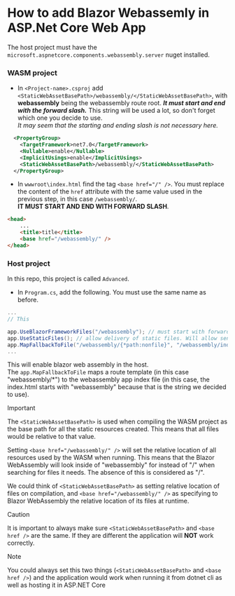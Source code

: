 # How to add Blazor Webassemly in ASP.Net Core Web App

The host project must have the `microsoft.aspnetcore.components.webassembly.server` nuget installed.

### WASM project

- In `<Project-name>.csproj` add `<StaticWebAssetBasePath>/webassembly/</StaticWebAssetBasePath>`, with **webassembly** being 
the webassembly route root. ***It must start and end with the forward slash.*** This string will be used a 
lot, so don't forget which one you decide to use.  
_It may seem that the starting and ending slash is not necessary here._

```xml
  <PropertyGroup>
    <TargetFramework>net7.0</TargetFramework>
    <Nullable>enable</Nullable>
    <ImplicitUsings>enable</ImplicitUsings>
    <StaticWebAssetBasePath>/webassembly/</StaticWebAssetBasePath>
  </PropertyGroup>
``` 

- In `wwwroot\index.html` find the tag `<base href="/" />`. You must replace the content of the `href` attribute with the same value used in the previous step, in this case `/webassembly/`.  
**IT MUST START AND END WITH FORWARD SLASH**.
```html
<head>
    ...
    <title>title</title>
    <base href="/webassembly/" />
</head>
```

### Host project

In this repo, this project is called `Advanced`.

- In `Program.cs`, add the following. You must use the same name as before.  
```csharp
...
// This

app.UseBlazorFrameworkFiles("/webassembly"); // must start with forward slash, but seems it doesn't require the ending one
app.UseStaticFiles(); // allow delivery of static files. Will allow sending the necesary files for wasm
app.MapFallbackToFile("/webassembly/{*path:nonfile}", "/webassembly/index.html"); 
...
```
This will enable blazor web assembly in the host.  
The `app.MapFallbackToFile` maps a route template (in this case "webassembly/*") to the webassembly app index file (in this case, the index.html starts with "webassembly" because that is the string we decided to use).

> [!IMPORTANT]
> The `<StaticWebAssetBasePath>` is used when compiling the WASM project as the base path for all the static resources created. This means that all files would be relative to that value.  
>
> Setting `<base href="/webassembly/" />` will set the relative location of all resources used by the WASM when running. This means that the Blazor WebAssembly will look inside of "webassembly" for instead of "/" when searching for files it needs. The absence of this is considered as "/".
>
> We could think of `<StaticWebAssetBasePath>` as setting relative location of files on compilation, and `<base href="/webassembly/" />` as specifying to Blazor WebAssembly the relative location of its files at runtime. 

> [!CAUTION]
> It is important to always make sure `<StaticWebAssetBasePath>` and `<base href />` are the same. If they are different the application will **NOT** work correctly.

> [!NOTE]
> You could always set this two things (`<StaticWebAssetBasePath>` and `<base href />`) and the application would work when running it from dotnet cli as well as hosting it in ASP.NET Core
